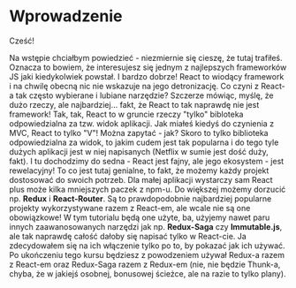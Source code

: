 # Wprowadzenie

Cześć!

Na wstępie chciałbym powiedzieć - niezmiernie się cieszę, że tutaj trafiłeś. Oznacza to bowiem, że interesujesz się jednym z najlepszych frameworków JS jaki kiedykolwiek powstał. I bardzo dobrze! React to wiodący framework i na chwilę obecną nic nie wskazuje na jego detronizację. Co czyni z React-a tak często wybierane i lubiane narzędzie? Szczerze mówiąc, myślę, że dużo rzeczy, ale najbardziej... fakt, że React to tak naprawdę nie jest framework! Tak, tak, React to w gruncie rzeczy "tylko" bibloteka odpowiedzialna za tzw. widok aplikacji. Jak miałeś kiedyś do czynienia z MVC, React to tylko "V"! Można zapytać - jak? Skoro to tylko biblioteka odpowiedzialna za widok, to jakim cudem jest tak popularna i do tego tyle dużych aplikacji jest w niej napisanych \(Netflix w sumie jest dość duży, fakt\). I tu dochodzimy do sedna - React jest fajny, ale jego ekosystem - jest rewelacyjny! To co jest tutaj genialne, to fakt, że możemy każdy projekt dostosować do swoich potrzeb. Dla małej aplikacji wystarczy sam React plus może kilka mniejszych paczek z npm-u. Do większej możemy dorzucić np. **Redux** i **React-Router**. Są to prawdopodobnie najbardziej popularne projekty wykorzystywane razem z React-em, ale wcale nie są one obowiązkowe! W tym tutorialu będą one użyte, ba, użyjemy nawet paru innych zaawanosowanych narzędzi jak np. **Redux-Saga** czy **Immutable.js**, ale tak naprawdę całość dałoby się napisać tylko w React-cie. Ja zdecydowałem się na ich włączenie tylko po to, by pokazać jak ich używać. Po ukończeniu tego kursu będziesz z powodzeniem używał Redux-a razem z React-em oraz Redux-Saga razem z Redux-em \(nie, nie będzie Thunk-a, chyba, że w jakiejś osobnej, bonusowej ścieżce, ale na razie to tylko plany\).

